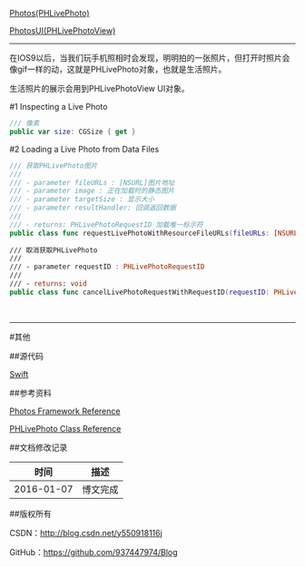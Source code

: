 [Photos(PHLivePhoto)](https://github.com/937447974/Blog/blob/master/IOS/Media%20Layer/Photos/Photos(PHLivePhoto).md)

[PhotosUI(PHLivePhotoView)](https://github.com/937447974/Blog/blob/master/IOS/Cocoa%20Touch%20Layer/PhotosUI/PhotosUI(PHLivePhotoView).md)

---

在IOS9以后，当我们玩手机照相时会发现，明明拍的一张照片，但打开时照片会像gif一样的动，这就是PHLivePhoto对象，也就是生活照片。

生活照片的展示会用到PHLivePhotoView UI对象。

#1 Inspecting a Live Photo

```swift
/// 像素
public var size: CGSize { get }
```

#2 Loading a Live Photo from Data Files

```swift
/// 获取PHLivePhoto图片
///
/// - parameter fileURLs : [NSURL]图片地址
/// - parameter image : 正在加载时的静态图片
/// - parameter targetSize : 显示大小
/// - parameter resultHandler: 回调返回数据
///
/// - returns: PHLivePhotoRequestID 加载唯一标示符
public class func requestLivePhotoWithResourceFileURLs(fileURLs: [NSURL], placeholderImage image: UIImage?, targetSize: CGSize, contentMode: PHImageContentMode, resultHandler: (PHLivePhoto?, [NSObject : AnyObject]) -> Void) -> PHLivePhotoRequestID
    
/// 取消获取PHLivePhoto
///
/// - parameter requestID : PHLivePhotoRequestID
///
/// - returns: void
public class func cancelLivePhotoRequestWithRequestID(requestID: PHLivePhotoRequestID)
```

&#160;

----------

#其他

##源代码

[Swift](https://github.com/937447974/Swift)

##参考资料

[Photos Framework Reference](https://developer.apple.com/library/ios/documentation/Photos/Reference/Photos_Framework/index.html)

[PHLivePhoto Class Reference](https://developer.apple.com/library/ios/documentation/Photos/Reference/PHLivePhoto_Class/index.html)

##文档修改记录

| 时间 | 描述 |
| ---- | ---- |
| 2016-01-07 | 博文完成 |

##版权所有

CSDN：http://blog.csdn.net/y550918116j

GitHub：https://github.com/937447974/Blog